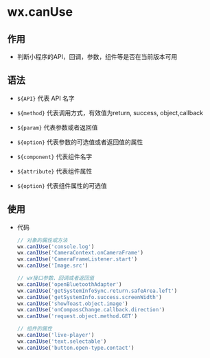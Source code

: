 # wx.canUse

## 作用

+ 判断小程序的API，回调，参数，组件等是否在当前版本可用

## 语法

+ `${API}` 代表 API 名字

+ `${method}` 代表调用方式，有效值为return, success, object,callback

+ `${param}` 代表参数或者返回值

+ `${option}` 代表参数的可选值或者返回值的属性

+ `${component}` 代表组件名字

+ `${attribute}` 代表组件属性

+ `${option}` 代表组件属性的可选值

## 使用

+ 代码

  ```js
  // 对象的属性或方法
  wx.canIUse('console.log')
  wx.canIUse('CameraContext.onCameraFrame')
  wx.canIUse('CameraFrameListener.start')
  wx.canIUse('Image.src')

  // wx接口参数、回调或者返回值
  wx.canIUse('openBluetoothAdapter')
  wx.canIUse('getSystemInfoSync.return.safeArea.left')
  wx.canIUse('getSystemInfo.success.screenWidth')
  wx.canIUse('showToast.object.image')
  wx.canIUse('onCompassChange.callback.direction')
  wx.canIUse('request.object.method.GET')

  // 组件的属性
  wx.canIUse('live-player')
  wx.canIUse('text.selectable')
  wx.canIUse('button.open-type.contact')
  ```
